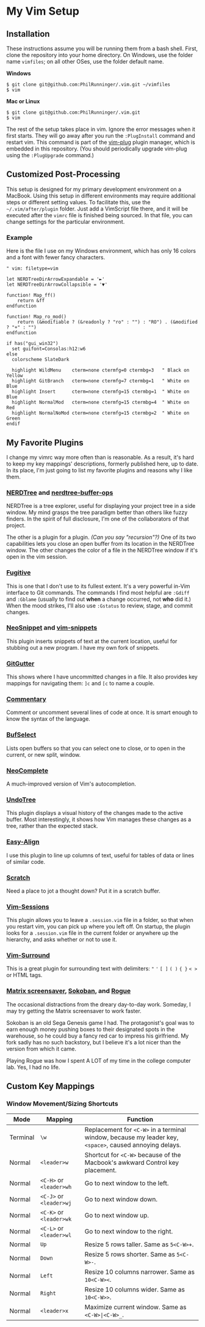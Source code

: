 # My Vim Setup

## Installation

These instructions assume you will be running them from a bash shell. First, clone the repository into your home directory. On Windows, use the folder name `vimfiles`; on all other OSes, use the folder default name.

__Windows__

```
$ git clone git@github.com:PhilRunninger/.vim.git ~/vimfiles
$ vim
```
__Mac or Linux__

```
$ git clone git@github.com:PhilRunninger/.vim.git
$ vim
```

The rest of the setup takes place in vim. Ignore the error messages when it first starts. They will go away after you run the `:PlugInstall` command and restart vim. This command is part of the [vim-plug](https://github.com/junegunn/vim-plug) plugin manager, which is embedded in this repository. (You should periodically upgrade vim-plug using the `:PlugUpgrade` command.)

## Customized Post-Processing

This setup is designed for my primary development environment on a MacBook. Using this setup in different environments may require additional steps or different setting values. To facilitate this, use the `~/.vim/after/plugin` folder. Just add a VimScript file there, and it will be executed after the `vimrc` file is finished being sourced. In that file, you can change settings for the particular environment.

### Example

Here is the file I use on my Windows environment, which has only 16 colors and a font with fewer fancy characters.

```vim
" vim: filetype=vim

let NERDTreeDirArrowExpandable = '►'
let NERDTreeDirArrowCollapsible = '▼'

function! Map_ff()
    return &ff
endfunction

function! Map_ro_mod()
    return (&modifiable ? (&readonly ? "ro" : "") : "RO") . (&modified ? "+" : "")
endfunction

if has("gui_win32")
  set guifont=Consolas:h12:w6
else
  colorscheme SlateDark

  highlight WildMenu    cterm=none ctermfg=0 ctermbg=3   " Black on Yellow
  highlight GitBranch   cterm=none ctermfg=7 ctermbg=1   " White on Blue
  highlight Insert      cterm=none ctermfg=15 ctermbg=1  " White on Blue
  highlight NormalMod   cterm=none ctermfg=15 ctermbg=4  " White on Red
  highlight NormalNoMod cterm=none ctermfg=15 ctermbg=2  " White on Green
endif
```

## My Favorite Plugins

I change my vimrc way more often than is reasonable. As a result, it's hard to keep my key mappings' descriptions, formerly published here, up to date. In its place, I'm just going to list my favorite plugins and reasons why I like them.

### [NERDTree](https://github.com/scrooloose/nerdtree) and [nerdtree-buffer-ops](https://github.com/PhilRunninger/nerdtree-buffer-ops.git)
NERDTree is a tree explorer, useful for displaying your project tree in a side window. My mind grasps the tree paradigm better than others like fuzzy finders. In the spirit of full disclosure, I'm one of the collaborators of that project.

The other is a plugin for a plugin. *(Can you say "recursion"?)* One of its two capabilities lets you close an open buffer from its location in the NERDTree window. The other changes the color of a file in the NERDTree window if it's open in the vim session.

### [Fugitive](https://github.com/tpope/vim-fugitive)
This is one that I don't use to its fullest extent. It's a very powerful in-Vim interface to Git commands. The commands I find most helpful are `:Gdiff` and `:Gblame` (usually to find out **when** a change occurred, not **who** did it.) When the mood strikes, I'll also use `:Gstatus` to review, stage, and commit changes.

### [NeoSnippet](https://github.com/Shougo/neosnippet) and [vim-snippets](https://github.com/PhilRunninger/vim-snippets)
This plugin inserts snippets of text at the current location, useful for stubbing out a new program. I have my own fork of snippets.

### [](https://github.com/w0rp/ale.git)
### [GitGutter](https://github.com/airblade/vim-gitgutter)
This shows where I have uncommitted changes in a file. It also provides key mappings for navigating them: `]c` and `[c` to name a couple.

### [Commentary](https://github.com/tpope/vim-commentary.git)
Comment or uncomment several lines of code at once. It is smart enough to know the syntax of the language.

### [](https://github.com/diepm/vim-rest-console.git)
### [BufSelect](https://github.com/PhilRunninger/bufselect.vim.git)
Lists open buffers so that you can select one to close, or to open in the current, or new split, window.

### [](https://github.com/guns/xterm-color-table.vim)
### [](https://github.com/morhetz/gruvbox.git)
### [](https://github.com/sotte/presenting.vim.git)
### [NeoComplete](https://github.com/Shougo/neocomplete.vim)
A much-improved version of Vim's autocompletion.

### [UndoTree](https://github.com/mbbill/undotree)
This plugin displays a visual history of the changes made to the active buffer. Most interestingly, it shows how Vim manages these changes as a tree, rather than the expected stack.

### [Easy-Align](https://github.com/junegunn/vim-easy-align)
I use this plugin to line up columns of text, useful for tables of data or lines of similar code.

### [Scratch](https://github.com/mtth/scratch.vim)
Need a place to jot a thought down? Put it in a scratch buffer.

### [Vim-Sessions](https://github.com/PhilRunninger/vim-sessions.git)
This plugin allows you to leave a `.session.vim` file in a folder, so that when you restart vim, you can pick up where you left off. On startup, the plugin looks for a `.session.vim` file in the current folder or anywhere up the hierarchy, and asks whether or not to use it.

### [](https://github.com/kshenoy/vim-signature)
### [](https://github.com/tpope/vim-repeat)
### [Vim-Surround](https://github.com/tpope/vim-surround)
This is a great plugin for surrounding text with delimiters: `"` `'` `[ ]` `( )` `{ }` `< >` or HTML tags.

### [](https://github.com/tpope/vim-unimpaired)
### [](https://github.com/tommcdo/vim-exchange.git)
### [](https://github.com/scrooloose/vim-slumlord)
### [](https://github.com/chrisbra/Recover.vim.git)
### [](https://github.com/ggVGc/vim-fuzzysearch.git)
### [](https://github.com/lfv89/vim-interestingwords.git)
### [](https://github.com/suan/vim-instant-markdown.git)
### [](https://github.com/tpope/vim-markdown)
### [](https://github.com/elzr/vim-json)
### [](https://github.com/vim-scripts/NSIS-syntax-highlighting)
### [](https://github.com/chrisbra/csv.vim)
### [](https://github.com/tpope/vim-jdaddy)
### [](https://github.com/aklt/plantuml-syntax)

### [Matrix screensaver](https://github.com/uguu-org/vim-matrix-screensaver.git), [Sokoban](https://github.com/PhilRunninger/sokoban.vim.git), and [Rogue](https://github.com/katono/rogue.vim.git)
The occasional distractions from the dreary day-to-day work. Someday, I may try getting the Matrix screensaver to work faster.

Sokoban is an old Sega Genesis game I had. The protagonist's goal was to earn enough money pushing boxes to their designated spots in the warehouse, so he could buy a fancy red car to impress his girlfriend. My fork sadly has no such backstory, but I believe it's a lot nicer than the version from which it came.

Playing Rogue was how I spent A LOT of my time in the college computer lab. Yes, I had no life.

## Custom Key Mappings

### Window Movement/Sizing Shortcuts

Mode | Mapping | Function
---|---|---
Terminal | `\w` | Replacement for `<C-W>` in a terminal window, because my leader key, `<space>`, caused annoying delays.
Normal | `<leader>w` | Shortcut for `<C-W>` because of the Macbook's awkward Control key placement.
Normal | `<C-H>` or `<leader>wh` | Go to next window to the left.
Normal | `<C-J>` or `<leader>wj` | Go to next window down.
Normal | `<C-K>` or `<leader>wk` | Go to next window up.
Normal | `<C-L>` or `<leader>wl` | Go to next window to the right.
Normal | `Up` | Resize 5 rows taller. Same as `5<C-W>+`.
Normal | `Down` | Resize 5 rows shorter. Same as `5<C-W>-`.
Normal | `Left` | Resize 10 columns narrower. Same as `10<C-W><`.
Normal | `Right` | Resize 10 columns wider. Same as `10<C-W>>`.
Normal | `<leader>x` | Maximize current window. Same as <code>\<C-W>&#124;\<C-W>_</code>.
